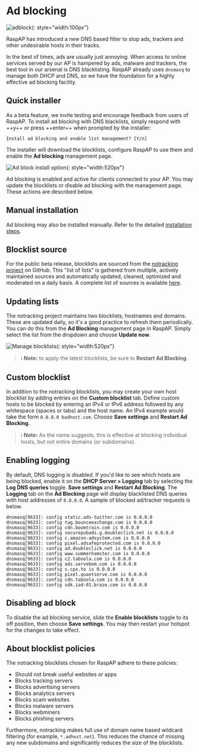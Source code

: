 # Ad blocking

![adblock](https://user-images.githubusercontent.com/229399/163673637-e65c507b-19fa-4e78-8139-098ee8bcad55.png){: style="width:100px"}

RaspAP has introduced a new DNS based filter to stop ads, trackers and other undesirable hosts in their tracks. 

In the best of times, ads are usually just annoying. When access to online services served by our AP is hampered by ads, malware and trackers, the best tool in our arsenal is DNS blacklisting.
RaspAP already uses `dnsmasq` to manage both DHCP and DNS, so we have the foundation for a highly effective ad blocking facility.

## Quick installer
As a beta feature, we invite testing and encourage feedback from users of RaspAP. To install ad blocking with DNS blacklists, simply respond with ++y++ or press ++enter++ when prompted by the installer:

```
Install ad blocking and enable list management? [Y/n]
```

The installer will download the blocklists, configure RaspAP to use them and enable the **Ad blocking** management page.

![Ad block install option](https://user-images.githubusercontent.com/229399/127268555-5e397b12-a123-4a15-a58f-e339b517ac0a.png){: style="width:520px"}

Ad blocking is enabled and active for clients connected to your AP. You may update the blocklists or disable ad blocking with the management page. These actions are described below. 
 
## Manual installation
Ad blocking may also be installed manually. Refer to the detailed [installation steps](manual.md#ad-blocking).

## Blocklist source
For the public beta release, blocklists are sourced from the [notracking project](https://github.com/notracking/hosts-blocklists) on GitHub. This "list of lists" is gathered from multiple, actively maintained sources and automatically updated, cleaned, optimized and moderated on a daily basis. A complete list of sources is available [here](https://github.com/notracking/hosts-blocklists/blob/master/SOURCES.md).

## Updating lists 
The notracking project maintains two blocklists; hostnames and domains. These are updated daily, so it's a good practice to refresh them periodically. You can do this from the **Ad Blocking** management page in RaspAP. Simply select the list from the dropdown and choose **Update now**. 

![Manage blocklists](https://user-images.githubusercontent.com/229399/224507022-f71e9a8f-ad73-437b-81cd-c59b27ad3dc3.png){: style="width:520px"}

> :information_source: **Note:** to apply the latest blocklists, be sure to **Restart Ad Blocking**.

## Custom blocklist
In addition to the notracking blocklists, you may create your own host blocklist by adding entries on the **Custom blocklist** tab. 
Define custom hosts to be blocked by entering an IPv4 or IPv6 address followed by any whitespace (spaces or tabs) and the host name. An IPv4 example would take the form `0.0.0.0 badhost.com`.
Choose **Save settings** and **Restart Ad Blocking**.

> :information_source: **Note:** As the name suggests, this is effective at blocking individual hosts, but not entire domains (or subdomains). 


## Enabling logging
By default, DNS logging is disabled. If you'd like to see which hosts are being blocked, enable it on the **DHCP Server > Logging** tab by selecting the **Log DNS queries** toggle. **Save settings** and **Restart Ad Blocking**. The **Logging** tab on the **Ad Blocking** page will display blacklisted DNS queries with host addresses of `0.0.0.0`. A sample of blocked ad/tracker requests is below.

```
dnsmasq[9633]: config static.ads-twitter.com is 0.0.0.0
dnsmasq[9633]: config tag.bounceexchange.com is 0.0.0.0
dnsmasq[9633]: config cdn.boomtrain.com is 0.0.0.0
dnsmasq[9633]: config securepubads.g.doubleclick.net is 0.0.0.0
dnsmasq[9633]: config c.amazon-adsystem.com is 0.0.0.0
dnsmasq[9633]: config pixel.adsafeprotected.com is 0.0.0.0
dnsmasq[9633]: config ad.doubleclick.net is 0.0.0.0
dnsmasq[9633]: config www.summerhamster.com is 0.0.0.0
dnsmasq[9633]: config c2.taboola.com is 0.0.0.0
dnsmasq[9633]: config ads.servebom.com is 0.0.0.0
dnsmasq[9633]: config s.cpx.to is 0.0.0.0
dnsmasq[9633]: config pixel.quantserve.com is 0.0.0.0
dnsmasq[9633]: config cdn.taboola.com is 0.0.0.0
dnsmasq[9633]: config sdk.iad-01.braze.com is 0.0.0.0
```

## Disabling ad block
To disable the ad blocking service, slide the **Enable blocklists** toggle to its off position, then choose **Save settings**. You may then restart your hotspot for the changes to take effect.

## About blocklist policies
The notracking blocklists chosen for RaspAP adhere to these policies:

- Should not break useful websites or apps
- Blocks tracking servers
- Blocks advertising servers
- Blocks analytics servers
- Blocks scam websites
- Blocks malware servers
- Blocks webminers
- Blocks phishing servers

Furthermore, notracking makes full use of domain name based wildcard filtering (for example, `*.adhost.net`). This reduces the chance of missing any new subdomains and significantly reduces the size of the blocklists.
